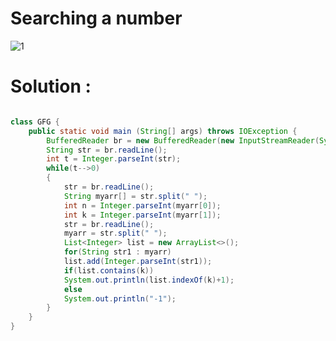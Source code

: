 # Searching a number
![1](https://user-images.githubusercontent.com/66235628/86351313-b31c4980-bc81-11ea-8cca-82a2e70823fe.png)

# Solution :
~~~java

class GFG {
	public static void main (String[] args) throws IOException {
	    BufferedReader br = new BufferedReader(new InputStreamReader(System.in));
	    String str = br.readLine();
	    int t = Integer.parseInt(str);
	    while(t-->0)
	    {
	        str = br.readLine();
	        String myarr[] = str.split(" ");
	        int n = Integer.parseInt(myarr[0]);
	        int k = Integer.parseInt(myarr[1]);
	        str = br.readLine();
	        myarr = str.split(" ");
	        List<Integer> list = new ArrayList<>();
	        for(String str1 : myarr)
	        list.add(Integer.parseInt(str1));
	        if(list.contains(k))
	        System.out.println(list.indexOf(k)+1);
	        else
	        System.out.println("-1");
	    }
	}
}
